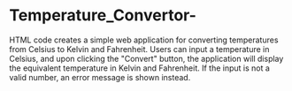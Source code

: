 # Temperature_Convertor-


 HTML code creates a simple web application for converting temperatures from Celsius to Kelvin and Fahrenheit.
  Users can input a temperature in Celsius, and upon clicking the "Convert" button, the application will display the equivalent temperature in Kelvin and Fahrenheit.
  If the input is not a valid number, an error message is shown instead.




